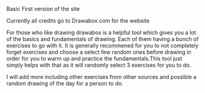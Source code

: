 Basic First version of the site

Currently all credits go to Drawabox.com for the website

For those who like drawing drawabox is a helpful tool which gives you a lot of the basics and fundamentals of drawing. Each of them having a bunch of exercises to go with it. 
It is generally recommened for you to not completely forget exercises and choose a select few random ones before drawing in order for you to warm up and practice the fundamentals.This tool just simply helps with that as it will randomly select 3 exercises for you to do.

I will add more including other exercises from other sources and possible a random drawing of the day for a person to do.

